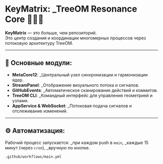 # KeyMatrix: _TreeOM Resonance Core 💎🌐🪽

**KeyMatrix** — это больше, чем репозиторий.  
Это центр создания и координации многомерных процессов через потоковую архитектуру TreeOM.

---

## 🔷 Основные модули:

- **MetaCore12**: _Центральный узел синхронизации и гармонизации ядер.
- **StreamPanel**: _Отображение визуального потока и сигналов.
- **GitHubEvents**: _Автоматическое сканирование действий и коммитов.
- **TreeOM CLI**: _Командный интерфейс для управления геометрией и узлами.
- **AppService & WebSocket**: _Потоковая подача сигналов и отслеживание изменений.

---

## ⚙️ Автоматизация:

Рабочий процесс запускается:
_при каждом push в `main`,
_каждые 15 минут (через `cron`),
_вручную по кнопке.

```bash
.github/workflows/main.yml
